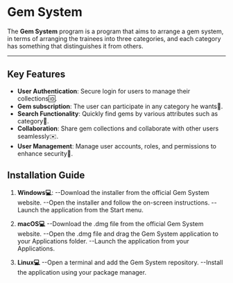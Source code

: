 # Gem System
The **Gem System** program is a program that aims to arrange a gem system, in terms of arranging the trainees into three categories, and each category has something that distinguishes it from others.

---

## Key Features
-  **User Authentication**: Secure login for users to manage their collections:id:.
-  **Gem subscription**: The user can participate in any category he wants:muscle:.
- **Search Functionality**: Quickly find gems by various attributes such as category:mag_right:.
- **Collaboration**: Share gem collections and collaborate with other users seamlessly:envelope:.
- **User Management**: Manage user accounts, roles, and permissions to enhance security:cop:.

## Installation Guide  
1.  **Windows:computer:**:
 --Download the installer from the official Gem System website.
 --Open the installer and follow the on-screen instructions.
 --Launch the application from the Start menu.

2. **macOS:computer:**
 --Download the .dmg file from the official Gem System website.
 --Open the .dmg file and drag the Gem System application to your Applications folder.
 --Launch the application from your Applications.
  
 3. **Linux:computer:**
  --Open a terminal and add the Gem System repository.
  --Install the application using your package manager.
  

<!--stackedit_data:
eyJoaXN0b3J5IjpbMTcxNzQyNDEzMiwxNjIyNzUyODksLTE3Mj
QxODE5MDMsLTIwMDg1MzgxMzUsLTE5NDYxMzY3NzksMzc1MTE1
ODk2LC0yMDg4NzQ2NjEyLC0xNjUwNDM5MTE3XX0=
-->